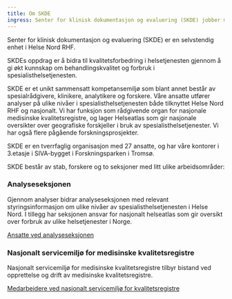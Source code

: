 ```yaml
---
title: Om SKDE
ingress: Senter for klinisk dokumentasjon og evaluering (SKDE) jobber med å synliggjøre geografiske ulikheter i spesialisthelsetjenesten. Målet er å bidra til likeverdige helsetjenester av god kvalitet uansett hvor pasientene bor.
---
```


Senter for klinisk dokumentasjon og evaluering (SKDE) er en selvstendig enhet i Helse Nord RHF.

SKDEs oppdrag er å bidra til kvalitetsforbedring i helsetjenesten gjennom å gi økt kunnskap om behandlingskvalitet og forbruk i spesialisthelsetjenesten.

SKDE er et unikt sammensatt kompetansemiljø som blant annet består av spesialrådgivere, klinikere, analytikere og forskere. Våre ansatte utfører analyser på ulike nivåer i spesialisthelsetjenesten både tilknyttet Helse Nord RHF og nasjonalt. Vi har funksjon som rådgivende organ for nasjonale medisinske kvalitetsregistre, og lager Helseatlas som gir nasjonale oversikter over geografiske forskjeller i bruk av spesialisthelsetjenester. Vi har også flere pågående forskningsprosjekter.

SKDE er en tverrfaglig organisasjon med 27 ansatte, og har våre kontorer i 3.etasje i SIVA-bygget i Forskningsparken i Tromsø.

SKDE består av stab, forskere og to seksjoner med litt ulike arbeidsområder:

### Analyseseksjonen

Gjennom analyser bidrar analyseseksjonen med relevant styringsinformasjon om ulike nivåer av spesialisthelsetjenesten i Helse Nord. I tillegg har seksjonen ansvar for nasjonalt helseatlas som gir oversikt over forbruk av ulike helsetjenester i Norge.

[Ansatte ved analyseseksjonen](https://helse-nord.no/skde/medarbeidere-i-skde#analyseseksjonen)

### Nasjonalt servicemiljø for medisinske kvalitetsregistre

Nasjonalt servicemiljø for medisinske kvalitetsregistre tilbyr bistand ved opprettelse og drift av medisinske kvalitetsregistre.

[Medarbeidere ved nasjonalt servicemiljø for kvalitetsregistre](https://helse-nord.no/skde/medarbeidere-i-skde#nasjonalt-servicemiljo-for-medisinske-kvalitetsregistre)
